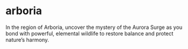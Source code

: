 # arboria
In the region of Arboria, uncover the mystery of the Aurora Surge as you bond with powerful, elemental wildlife to restore balance and protect nature’s harmony.
